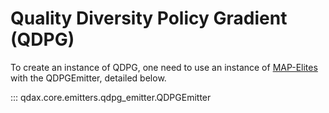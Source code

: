 # Quality Diversity Policy Gradient (QDPG)

To create an instance of QDPG, one need to use an instance of [MAP-Elites](map_elites.md) with the QDPGEmitter, detailed below.

::: qdax.core.emitters.qdpg_emitter.QDPGEmitter
